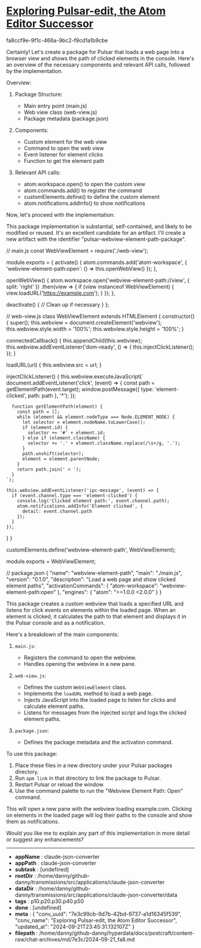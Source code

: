 # [Exploring Pulsar-edit, the Atom Editor Successor](https://claude.ai/chat/7e3c99cb-9d7b-42bd-9737-a1d16345f539)

fa8ccf9e-9f1c-466a-9bc2-f9cd1a1b9cbe

 Certainly! Let's create a package for Pulsar that loads a web page into a browser view and shows the path of clicked elements in the console. Here's an overview of the necessary components and relevant API calls, followed by the implementation.

Overview:

1. Package Structure:
   - Main entry point (main.js)
   - Web view class (web-view.js)
   - Package metadata (package.json)

2. Components:
   - Custom element for the web view
   - Command to open the web view
   - Event listener for element clicks
   - Function to get the element path

3. Relevant API calls:
   - atom.workspace.open() to open the custom view
   - atom.commands.add() to register the command
   - customElements.define() to define the custom element
   - atom.notifications.addInfo() to show notifications

Now, let's proceed with the implementation:

<antThinking>This package implementation is substantial, self-contained, and likely to be modified or reused. It's an excellent candidate for an artifact. I'll create a new artifact with the identifier "pulsar-webview-element-path-package".</antThinking>

<antArtifact identifier="pulsar-webview-element-path-package" type="application/vnd.ant.code" language="javascript" title="Pulsar Webview Element Path Package">
// main.js
const WebViewElement = require('./web-view');

module.exports = {
  activate() {
    atom.commands.add('atom-workspace', {
      'webview-element-path:open': () => this.openWebView()
    });
  },

  openWebView() {
    atom.workspace.open('webview-element-path://view', { split: 'right' })
      .then(view => {
        if (view instanceof WebViewElement) {
          view.loadURL('https://example.com');
        }
      });
  },

  deactivate() {
    // Clean up if necessary
  }
};

// web-view.js
class WebViewElement extends HTMLElement {
  constructor() {
    super();
    this.webview = document.createElement('webview');
    this.webview.style.width = '100%';
    this.webview.style.height = '100%';
  }

  connectedCallback() {
    this.appendChild(this.webview);
    this.webview.addEventListener('dom-ready', () => {
      this.injectClickListener();
    });
  }

  loadURL(url) {
    this.webview.src = url;
  }

  injectClickListener() {
    this.webview.executeJavaScript(`
      document.addEventListener('click', (event) => {
        const path = getElementPath(event.target);
        window.postMessage({ type: 'element-clicked', path: path }, '*');
      });

      function getElementPath(element) {
        const path = [];
        while (element && element.nodeType === Node.ELEMENT_NODE) {
          let selector = element.nodeName.toLowerCase();
          if (element.id) {
            selector += '#' + element.id;
          } else if (element.className) {
            selector += '.' + element.className.replace(/\s+/g, '.');
          }
          path.unshift(selector);
          element = element.parentNode;
        }
        return path.join(' > ');
      }
    `);

    this.webview.addEventListener('ipc-message', (event) => {
      if (event.channel.type === 'element-clicked') {
        console.log('Clicked element path:', event.channel.path);
        atom.notifications.addInfo('Element clicked', {
          detail: event.channel.path
        });
      }
    });
  }
}

customElements.define('webview-element-path', WebViewElement);

module.exports = WebViewElement;

// package.json
{
  "name": "webview-element-path",
  "main": "./main.js",
  "version": "0.1.0",
  "description": "Load a web page and show clicked element paths",
  "activationCommands": {
    "atom-workspace": "webview-element-path:open"
  },
  "engines": {
    "atom": ">=1.0.0 <2.0.0"
  }
}
</antArtifact>

This package creates a custom webview that loads a specified URL and listens for click events on elements within the loaded page. When an element is clicked, it calculates the path to that element and displays it in the Pulsar console and as a notification.

Here's a breakdown of the main components:

1. `main.js`: 
   - Registers the command to open the webview.
   - Handles opening the webview in a new pane.

2. `web-view.js`:
   - Defines the custom `WebViewElement` class.
   - Implements the `loadURL` method to load a web page.
   - Injects JavaScript into the loaded page to listen for clicks and calculate element paths.
   - Listens for messages from the injected script and logs the clicked element paths.

3. `package.json`:
   - Defines the package metadata and the activation command.

To use this package:

1. Place these files in a new directory under your Pulsar packages directory.
2. Run `apm link` in that directory to link the package to Pulsar.
3. Restart Pulsar or reload the window.
4. Use the command palette to run the "Webview Element Path: Open" command.

This will open a new pane with the webview loading example.com. Clicking on elements in the loaded page will log their paths to the console and show them as notifications.

Would you like me to explain any part of this implementation in more detail or suggest any enhancements?

---

* **appName** : claude-json-converter
* **appPath** : claude-json-converter
* **subtask** : [undefined]
* **rootDir** : /home/danny/github-danny/transmissions/src/applications/claude-json-converter
* **dataDir** : /home/danny/github-danny/transmissions/src/applications/claude-json-converter/data
* **tags** : p10.p20.p30.p40.p50
* **done** : [undefined]
* **meta** : {
  "conv_uuid": "7e3c99cb-9d7b-42bd-9737-a1d16345f539",
  "conv_name": "Exploring Pulsar-edit, the Atom Editor Successor",
  "updated_at": "2024-09-21T23:45:31.132107Z"
}
* **filepath** : /home/danny/github-danny/hyperdata/docs/postcraft/content-raw/chat-archives/md/7e3c/2024-09-21_fa8.md